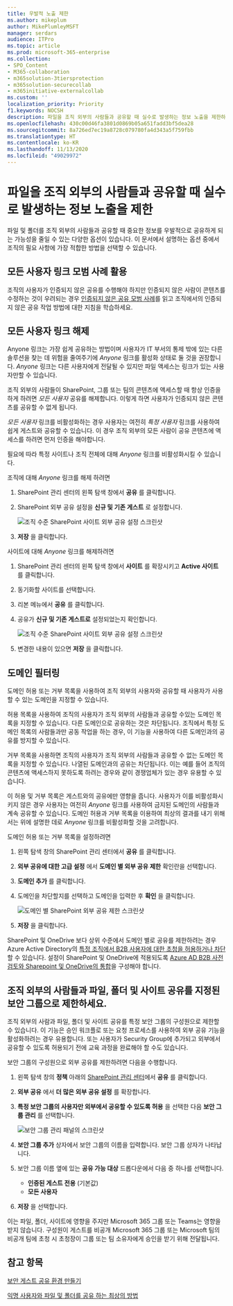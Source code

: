 ```yaml
---
title: 우발적 노출 제한
ms.author: mikeplum
author: MikePlumleyMSFT
manager: serdars
audience: ITPro
ms.topic: article
ms.prod: microsoft-365-enterprise
ms.collection:
- SPO_Content
- M365-collaboration
- m365solution-3tiersprotection
- m365solution-securecollab
- m365initiative-externalcollab
ms.custom: ''
localization_priority: Priority
f1.keywords: NOCSH
description: 파일을 조직 외부의 사람들과 공유할 때 실수로 발생하는 정보 노출을 제한하는 방법을 알아보세요.
ms.openlocfilehash: 430c00d46fa3801d0869b05a651fadd3bf5dea28
ms.sourcegitcommit: 8a726ed7ec19a8728c079780fa4d343a5f759fbb
ms.translationtype: HT
ms.contentlocale: ko-KR
ms.lasthandoff: 11/13/2020
ms.locfileid: "49029972"
---
```

# <a name="limit-accidental-exposure-to-files-when-sharing-with-people-outside-your-organization"></a>파일을 조직 외부의 사람들과 공유할 때 실수로 발생하는 정보 노출을 제한

파일 및 폴더를 조직 외부의 사람들과 공유할 때 중요한 정보를 우발적으로 공유하게 되는 가능성을 줄일 수 있는 다양한 옵션이 있습니다. 이 문서에서 설명하는 옵션 중에서 조직의 필요 사항에 가장 적합한 방법을 선택할 수 있습니다.

## <a name="use-best-practices-for-anyone-links"></a>모든 사용자 링크 모범 사례 활용

조직의 사용자가 인증되지 않은 공유를 수행해야 하지만 인증되지 않은 사람이 콘텐츠를 수정하는 것이 우려되는 경우 [인증되지 않은 공유 모범 사례](best-practices-anonymous-sharing.md)를 읽고 조직에서의 인증되지 않은 공유 작업 방법에 대한 지침을 학습하세요.

## <a name="turn-off-anyone-links"></a>모든 사용자 링크 해제

Anyone 링크는 가장 쉽게 공유하는 방법이며 사용자가 IT 부서의 통제 밖에 있는 다른 솔루션을 찾는 데 위험을 줄여주기에 *Anyone* 링크를 활성화 상태로 둘 것을 권장합니다. *Anyone* 링크는 다른 사용자에게 전달될 수 있지만 파일 액세스는 링크가 있는 사용자만할 수 있습니다.

조직 외부의 사람들이 SharePoint, 그룹 또는 팀의 콘텐츠에 액세스할 때 항상 인증을 하게 하려면 *모든 사용자* 공유를 해제합니다. 이렇게 하면 사용자가 인증되지 않은 콘텐츠를 공유할 수 없게 됩니다.

*모든 사용자* 링크를 비활성화하는 경우 사용자는 여전히 *특정 사용자* 링크를 사용하여 쉽게 게스트와 공유할 수 있습니다. 이 경우 조직 외부의 모든 사람이 공유 콘텐츠에 액세스를 하려면 먼저 인증을 해야합니다.

필요에 따라 특정 사이트나 조직 전체에 대해 *Anyone* 링크를 비활성화시킬 수 있습니다.

조직에 대해 *Anyone* 링크를 해제 하려면
1. SharePoint 관리 센터의 왼쪽 탐색 창에서 **공유** 를 클릭합니다.
2. SharePoint 외부 공유 설정을 **신규 및 기존 게스트** 로 설정합니다.

   ![조직 수준 SharePoint 사이트 외부 공유 설정 스크린샷](../media/sharepoint-organization-external-sharing-controls-new-users.png)

3. **저장** 을 클릭합니다.

사이트에 대해 *Anyone* 링크를 해제하려면
1. SharePoint 관리 센터의 왼쪽 탐색 창에서 **사이트** 를 확장시키고 **Active 사이트** 를 클릭합니다.
2. 동기화할 사이트를 선택합니다.
3. 리본 메뉴에서 **공유** 를 클릭합니다.
4. 공유가 **신규 및 기존 게스트로** 설정되었는지 확인합니다.

   ![조직 수준 SharePoint 사이트 외부 공유 설정 스크린샷](../media/sharepoint-site-external-sharing-settings.png)

5. 변경한 내용이 있으면 **저장** 을 클릭합니다.

## <a name="domain-filtering"></a>도메인 필터링

도메인 허용 또는 거부 목록을 사용하여 조직 외부의 사용자와 공유할 때 사용자가 사용할 수 있는 도메인을 지정할 수 있습니다.

허용 목록을 사용하여 조직의 사용자가 조직 외부의 사람들과 공유할 수있는 도메인 목록을 지정할 수 있습니다. 다른 도메인으로 공유하는 것은 차단됩니다. 조직에서 특정 도메인 목록의 사람들과만 공동 작업을 하는 경우, 이 기능을 사용하여 다른 도메인과의 공유를 방지할 수 있습니다.

거부 목록을 사용하면 조직의 사용자가 조직 외부의 사람들과 공유할 수 없는 도메인 목록을 지정할 수 있습니다. 나열된 도메인과의 공유는 차단됩니다. 이는 예를 들어 조직의 콘텐츠에 액세스하지 못하도록 하려는 경우와 같이 경쟁업체가 있는 경우 유용할 수 있습니다.

이 허용 및 거부 목록은 게스트와의 공유에만 영향을 줍니다. 사용자가 이를 비활성화시키지 않은 경우 사용자는 여전히 *Anyone* 링크를 사용하여 금지된 도메인의 사람들과 계속 공유할 수 있습니다. 도메인 허용과 거부 목록을 이용하여 최상의 결과를 내기 위해서는 위에 설명한 데로 *Anyone* 링크를 비활성화할 것을 고려합니다.

도메인 허용 또는 거부 목록을 설정하려면
1. 왼쪽 탐색 창의 SharePoint 관리 센터에서 **공유** 를 클릭합니다.
2. **외부 공유에 대한 고급 설정** 에서 **도메인 별 외부 공유 제한** 확인란을 선택합니다.
3. **도메인 추가** 를 클릭합니다.
4. 도메인을 차단할지를 선택하고 도메인을 입력한 후 **확인** 을 클릭합니다.

   ![도메인 별 SharePoint 외부 공유 제한 스크린샷](../media/sharepoint-sharing-block-domain.png)

5. **저장** 을 클릭합니다.

SharePoint 및 OneDrive 보다 상위 수준에서 도메인 별로 공유를 제한하려는 경우 Azure Active Directory의 [특정 조직에서 B2B 사용자에 대한 초청을 허용하거나 차단](https://docs.microsoft.com/azure/active-directory/b2b/allow-deny-list)할 수 있습니다. 설정이 SharePoint 및 OneDrive에 적용되도록 [Azure AD B2B 사전 검토와 Sharepoint 및 OneDrive의 통합](https://docs.microsoft.com/sharepoint/sharepoint-azureb2b-integration-preview)을 구성해야 합니다.

## <a name="limit-sharing-of-files-folders-and-sites-with-people-outside-your-organization-to-specified-security-groups"></a>조직 외부의 사람들과 파일, 폴더 및 사이트 공유를 지정된 보안 그룹으로 제한하세요.

조직 외부의 사람과 파일, 폴더 및 사이트 공유를 특정 보안 그룹의 구성원으로 제한할 수 있습니다. 이 기능은 승인 워크플로 또는 요청 프로세스를 사용하여 외부 공유 기능을 활성화하려는 경우 유용합니다. 또는 사용자가 Security Group에 추가되고 외부에서 공유할 수 있도록 허용되기 전에 교육 과정을 완료해야 할 수도 있습니다.

보안 그룹의 구성원으로 외부 공유를 제한하려면 다음을 수행합니다.
1. 왼쪽 탐색 창의 **정책** 아래의 [SharePoint 관리 센터](https://admin.microsoft.com/sharepoint)에서 **공유** 를 클릭합니다.
2. **외부 공유** 에서 **더 많은 외부 공유 설정** 를 확장합니다.

3. **특정 보안 그룹의 사용자만 외부에서 공유할 수 있도록 허용** 을 선택한 다음 **보안 그룹 관리** 를 선택합니다.

    ![보안 그룹 관리 패널의 스크린샷](https://docs.microsoft.com/sharepoint/sharepointonline/media/manage-security-groups.png)

4. **보안 그룹 추가** 상자에서 보안 그룹의 이름을 입력합니다. 보안 그룹 상자가 나타납니다.

5. 보안 그룹 이름 옆에 있는 **공유 가능 대상** 드롭다운에서 다음 중 하나를 선택합니다.

    - **인증된 게스트 전용** (기본값)
    - **모든 사용자**

6. **저장** 을 선택합니다.

이는 파일, 폴더, 사이트에 영향을 주지만 Microsoft 365 그룹 또는 Teams는 영향을 받지 않습니다. 구성원이 게스트를 비공개 Microsoft 365 그룹 또는 Microsoft 팀의 비공개 팀에 초청 시 초청장이 그룹 또는 팀 소유자에게 승인을 받기 위해 전달됩니다.

## <a name="see-also"></a>참고 항목

[보안 게스트 공유 환경 만들기](create-secure-guest-sharing-environment.md)

[익명 사용자와 파일 및 폴더를 공유 하는 최상의 방법](best-practices-anonymous-sharing.md)
